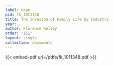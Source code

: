 ```yaml
---
label: nope
pid: fk_1011348
title: The Invasion of Family Life by Industry
year:
author: Florence Kelley
order: '151'
layout: single
collection: documents
---
```



{{< embed-pdf url=/pdfs/fk_1011348.pdf >}}
